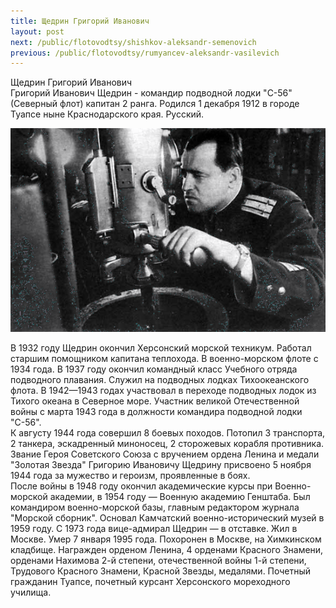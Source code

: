 ```yaml
---
title: Щедрин Григорий Иванович
layout: post
next: /public/flotovodtsy/shishkov-aleksandr-semenovich
previous: /public/flotovodtsy/rumyancev-aleksandr-vasilevich
---
```


Щедрин Григорий Иванович  
Григорий Иванович Щедрин - командир подводной лодки "С-56" (Северный флот) капитан 2 ранга. Родился 1 декабря 1912 в городе Туапсе ныне Краснодарского края. Русский.   
  

![](/assets/img/Shedrin.gif)  

  
В 1932 году Щедрин окончил Херсонский морской техникум. Работал старшим помощником капитана теплохода. В военно-морском флоте с 1934 года. В 1937 году окончил командный класс Учебного отряда подводного плавания. Служил на подводных лодках Тихоокеанского флота. В 1942—1943 годах участвовал в переходе подводных лодок из Тихого океана в Северное море. Участник великой Отечественной войны с марта 1943 года в должности командира подводной лодки "С-56".   
К августу 1944 года совершил 8 боевых походов. Потопил 3 транспорта, 2 танкера, эскадренный миноносец, 2 сторожевых корабля противника. Звание Героя Советского Союза с вручением ордена Ленина и медали "Золотая Звезда" Григорию Ивановичу Щедрину присвоено 5 ноября 1944 года за мужество и героизм, проявленные в боях.   
После войны в 1948 году окончил академические курсы при Военно-морской академии, в 1954 году — Военную академию Генштаба. Был командиром военно-морской базы, главным редактором журнала "Морской сборник". Основал Камчатский военно-исторический музей в 1959 году. С 1973 года вице-адмирал Щедрин — в отставке. Жил в Москве. Умер 7 января 1995 года. Похоронен в Москве, на Химкинском кладбище. Награжден орденом Ленина, 4 орденами Красного Знамени, орденами Нахимова 2-й степени, отечественной войны 1-й степени, Трудового Красного Знамени, Красной Звезды, медалями. Почетный гражданин Туапсе, почетный курсант Херсонского мореходного училища.